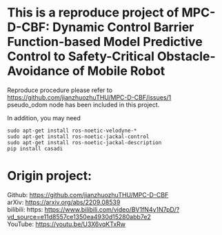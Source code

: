 # This is a reproduce project of MPC-D-CBF: Dynamic Control Barrier Function-based Model Predictive Control to Safety-Critical Obstacle-Avoidance of Mobile Robot

Reproduce procedure please refer to
https://github.com/jianzhuozhuTHU/MPC-D-CBF/issues/1
\
pseudo_odom node has been included in this project.

In addition, you may need
```
sudo apt-get install ros-noetic-velodyne-*  
sudo apt-get install ros-noetic-jackal-control  
sudo apt-get install ros-noetic-jackal-description  
pip install casadi  
```


# Origin project:
Github: https://github.com/jianzhuozhuTHU/MPC-D-CBF  \
arXiv: https://arxiv.org/abs/2209.08539  \
bilibili: https: https://www.bilibili.com/video/BV1fN4y1N7pD/?vd_source=e11d8557ce1350ea4930d15280abb7e2  \
YouTube: https://youtu.be/U3X6vqKTxRw
